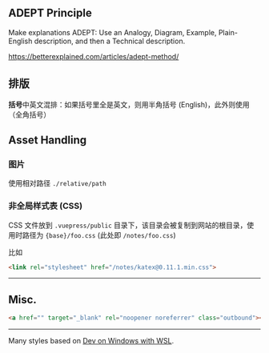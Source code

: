 ## ADEPT Principle

Make explanations ADEPT: Use an Analogy, Diagram, Example, Plain-English description, and then a Technical description.

<https://betterexplained.com/articles/adept-method/>

## 排版

**括号**中英文混排：如果括号里全是英文，则用半角括号 (English)，此外则使用（全角括号）

## Asset Handling

### 图片

使用相对路径 `./relative/path`

### 非全局样式表 (CSS)

CSS 文件放到 `.vuepress/public` 目录下，该目录会被复制到网站的根目录，使用时路径为 `{base}/foo.css` (此处即 `/notes/foo.css`)

比如

```html
<link rel="stylesheet" href="/notes/katex@0.11.1.min.css">
```

---

## Misc.

```html
<a href="" target="_blank" rel="noopener noreferrer" class="outbound"></a>
```

---

Many styles based on [Dev on Windows with WSL](https://dowww.spencerwoo.com/).
